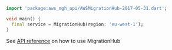 ```dart
import 'package:aws_mgh_api/AWSMigrationHub-2017-05-31.dart';

void main() {
  final service = MigrationHub(region: 'eu-west-1');
}
```

See [API reference](https://pub.dev/documentation/aws_mgh_api/latest/AWSMigrationHub-2017-05-31/MigrationHub-class.html) on how to use MigrationHub
